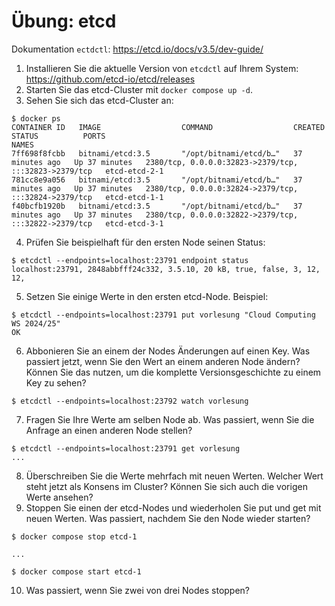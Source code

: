 # Übung: etcd

Dokumentation `ectdctl`: https://etcd.io/docs/v3.5/dev-guide/

1. Installieren Sie die aktuelle Version von `etcdctl` auf Ihrem System: https://github.com/etcd-io/etcd/releases
2. Starten Sie das etcd-Cluster mit `docker compose up -d`.
3. Sehen Sie sich das etcd-Cluster an:

```shell
$ docker ps                                          
CONTAINER ID   IMAGE                  COMMAND                  CREATED          STATUS          PORTS                                                   NAMES
7ff698f8fcbb   bitnami/etcd:3.5       "/opt/bitnami/etcd/b…"   37 minutes ago   Up 37 minutes   2380/tcp, 0.0.0.0:32823->2379/tcp, :::32823->2379/tcp   etcd-etcd-2-1
781cc8e9a056   bitnami/etcd:3.5       "/opt/bitnami/etcd/b…"   37 minutes ago   Up 37 minutes   2380/tcp, 0.0.0.0:32824->2379/tcp, :::32824->2379/tcp   etcd-etcd-1-1
f40bcfb1920b   bitnami/etcd:3.5       "/opt/bitnami/etcd/b…"   37 minutes ago   Up 37 minutes   2380/tcp, 0.0.0.0:32822->2379/tcp, :::32822->2379/tcp   etcd-etcd-3-1
```

4. Prüfen Sie beispielhaft für den ersten Node seinen Status:

```shell
$ etcdctl --endpoints=localhost:23791 endpoint status
localhost:23791, 2848abbfff24c332, 3.5.10, 20 kB, true, false, 3, 12, 12,
```

5. Setzen Sie einige Werte in den ersten etcd-Node. Beispiel:

```shell
$ etcdctl --endpoints=localhost:23791 put vorlesung "Cloud Computing WS 2024/25"
OK
```

6. Abbonieren Sie an einem der Nodes Änderungen auf einen Key. Was passiert jetzt, wenn Sie den Wert an einem anderen Node ändern? Können Sie das nutzen, um die komplette Versionsgeschichte zu einem Key zu sehen?

```shell
$ etcdctl --endpoints=localhost:23792 watch vorlesung
```

7. Fragen Sie Ihre Werte am selben Node ab. Was passiert, wenn Sie die Anfrage an einen anderen Node stellen?

```shell
$ etcdctl --endpoints=localhost:23791 get vorlesung
...
```

8. Überschreiben Sie die Werte mehrfach mit neuen Werten. Welcher Wert steht jetzt als Konsens im Cluster? Können Sie sich auch die vorigen Werte ansehen?
9. Stoppen Sie einen der etcd-Nodes und wiederholen Sie put und get mit neuen Werten. Was passiert, nachdem Sie den Node wieder starten?

```shell
$ docker compose stop etcd-1

...

$ docker compose start etcd-1
```

10. Was passiert, wenn Sie zwei von drei Nodes stoppen?

